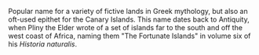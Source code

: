 Popular name for a variety of fictive lands in Greek mythology, but also an oft-used epithet for the Canary Islands. This name dates back to Antiquity, when Pliny the Elder wrote of a set of islands far to the south and off the west coast of Africa, naming them "The Fortunate Islands" in volume six of his _Historia naturalis_.
